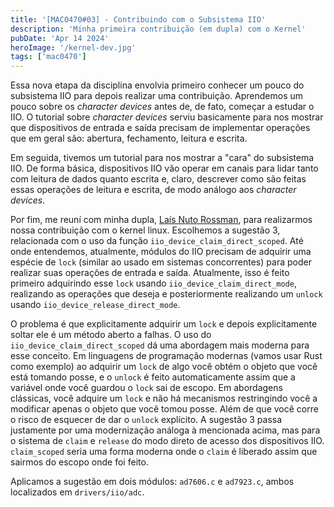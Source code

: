 ```yaml
---
title: '[MAC0470#03] - Contribuindo com o Subsistema IIO'
description: 'Minha primeira contribuição (em dupla) com o Kernel'
pubDate: 'Apr 14 2024'
heroImage: '/kernel-dev.jpg'
tags: ['mac0470']
---
```


Essa nova etapa da disciplina envolvia primeiro conhecer um pouco do subsistema IIO para depois realizar uma contribuição. Aprendemos um pouco sobre os _character devices_ antes de, de fato, começar a estudar o IIO. O tutorial sobre _character devices_ serviu basicamente para nos mostrar que dispositivos de entrada e saída precisam de implementar operações que em geral são: abertura, fechamento, leitura e escrita.

Em seguida, tivemos um tutorial para nos mostrar a "cara" do subsistema IIO. De forma básica, dispositivos IIO vão operar em canais para lidar tanto com leitura de dados quanto escrita e, claro, descrever como são feitas essas operações de leitura e escrita, de modo análogo aos _character devices_.

Por fim, me reuní com minha dupla, [Laís Nuto Rossman](https://example.com), para realizarmos nossa contribuição com o kernel linux. Escolhemos a sugestão 3, relacionada com o uso da função `iio_device_claim_direct_scoped`. Até onde entendemos, atualmente, módulos do IIO precisam de adquirir uma espécie de `lock` (similar ao usado em sistemas concorrentes) para poder realizar suas operações de entrada e saída. Atualmente, isso é feito primeiro adquirindo esse `lock` usando `iio_device_claim_direct_mode`, realizando as operações que deseja e posteriormente realizando um `unlock` usando `iio_device_release_direct_mode`.

O problema é que explicitamente adquirir um `lock` e depois explicitamente soltar ele é um método aberto a falhas. O uso do `iio_device_claim_direct_scoped` dá uma abordagem mais moderna para esse conceito. Em linguagens de programação modernas (vamos usar Rust como exemplo) ao adquirir um `lock` de algo você obtém o objeto que você está tomando posse, e o `unlock` é feito automaticamente assim que a variável onde você guardou o `lock` sai de escopo. Em abordagens clássicas, você adquire um `lock` e não há mecanismos restringindo você a modificar apenas o objeto que você tomou posse. Além de que você corre o risco de esquecer de dar o `unlock` explícito. A sugestão 3 passa justamente por uma modernização análoga à mencionada acima, mas para o sistema de `claim` e `release` do modo direto de acesso dos dispositivos IIO. `claim_scoped` seria uma forma moderna onde o `claim` é liberado assim que sairmos do escopo onde foi feito.

Aplicamos a sugestão em dois módulos: `ad7606.c` e `ad7923.c`, ambos localizados em `drivers/iio/adc`.
